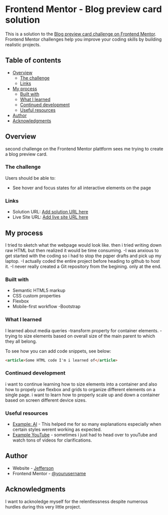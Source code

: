 # Frontend Mentor - Blog preview card solution

This is a solution to the [Blog preview card challenge on Frontend Mentor](https://www.frontendmentor.io/challenges/blog-preview-card-ckPaj01IcS). Frontend Mentor challenges help you improve your coding skills by building realistic projects. 

## Table of contents

- [Overview](#overview)
  - [The challenge](#the-challenge)
  - [Links](#links)
- [My process](#my-process)
  - [Built with](#built-with)
  - [What I learned](#what-i-learned)
  - [Continued development](#continued-development)
  - [Useful resources](#useful-resources)
- [Author](#author)
- [Acknowledgments](#acknowledgments)



## Overview
second challenge on the Frontend Mentor plattform sees me trying to create a blog preview card.

### The challenge

Users should be able to:

- See hover and focus states for all interactive elements on the page



### Links

- Solution URL: [Add solution URL here](https://your-solution-url.com)
- Live Site URL: [Add live site URL here](https://your-live-site-url.com)

## My process
I tried to sketch what the webpage would look like.
then i tried writing down raw HTML but then realized it would be time consuming. 
-I was anxious to get started with the coding so i had to stop the pqper drafts and pick up my laptop.
-I actually coded the entire project before heading to github to host it.
-I never really created a Git repository from the begining. only at the end.

### Built with

- Semantic HTML5 markup
- CSS custom properties
- Flexbox
- Mobile-first workflow
-Bootstrap



### What I learned

I learned about media queries
-transform property for container elements.
-trying to size elements based on overall size of the main parent to which they all belong.

To see how you can add code snippets, see below:

```html
<article>Some HTML code I'm i learned of</article>
```

### Continued development
i want to continue learning how to size elements into a container and also how to propely use flexbox and grids to organize different elements on a single page.
i want to learn how to properly scale up and down a container based on screen different device sizes.

### Useful resources

- [Example: AI](https://www.chatGPT.com) - This helped me for so many explanations especially when certain styles werent working as expected.
- [Example YouTube](https://www.YouTube.com) - sometimes i just had to head over to youTube and watch tons of videos for clarifications.

## Author

- Website - [Jefferson](https://www.your-site.com)
- Frontend Mentor - [@yourusername](https://www.frontendmentor.io/profile/yourusername)




## Acknowledgments

I want to acknoledge myself for the relentlessness despite numerous hurdles during this very little project.